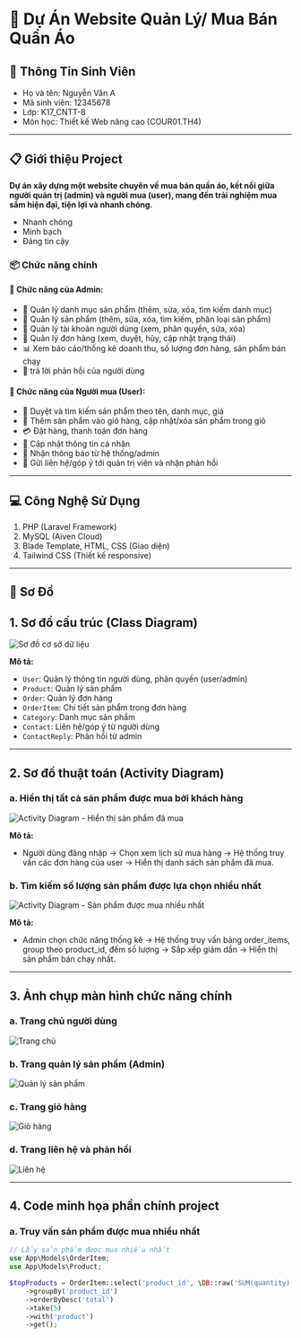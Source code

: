 # :tshirt: Dự Án Website Quản Lý/ Mua Bán Quần Áo

## :bust_in_silhouette: Thông Tin Sinh Viên
- Họ và tên: Nguyễn Văn A
- Mã sinh viên: 12345678
- Lớp: K17_CNTT-8
- Môn học: Thiết kế Web nâng cao (COUR01.TH4)

---

## :clipboard: Giới thiệu Project

**Dự án xây dựng một website chuyên về mua bán quần áo, kết nối giữa người quản trị (admin) và người mua (user), mang đến trải nghiệm mua sắm hiện đại, tiện lợi và nhanh chóng.**

- Nhanh chóng  
- Minh bạch  
- Đáng tin cậy  

### :package: Chức năng chính

#### :crown: Chức năng của Admin:
- :bikini: Quản lý danh mục sản phẩm (thêm, sửa, xóa, tìm kiếm danh mục)
- :tshirt: Quản lý sản phẩm (thêm, sửa, xóa, tìm kiếm, phân loại sản phẩm)
- :bust_in_silhouette: Quản lý tài khoản người dùng (xem, phân quyền, sửa, xóa)
- :shopping_cart: Quản lý đơn hàng (xem, duyệt, hủy, cập nhật trạng thái)
- :bar_chart: Xem báo cáo/thống kê doanh thu, số lượng đơn hàng, sản phẩm bán chạy
- :bell: trả lời phản hồi của người dùng

#### :bust_in_silhouette: Chức năng của Người mua (User):
- :tshirt: Duyệt và tìm kiếm sản phẩm theo tên, danh mục, giá
- :handbag: Thêm sản phẩm vào giỏ hàng, cập nhật/xóa sản phẩm trong giỏ
- :credit_card: Đặt hàng, thanh toán đơn hàng
- :memo: Cập nhật thông tin cá nhân
- :bell: Nhận thông báo từ hệ thống/admin
- :email: Gửi liên hệ/góp ý tới quản trị viên và nhận phản hồi

---

## :computer: Công Nghệ Sử Dụng
1. PHP (Laravel Framework)
2. MySQL (Aiven Cloud)
3. Blade Template, HTML, CSS (Giao diện)
4. Tailwind CSS (Thiết kế responsive)

---

## 	:brain: Sơ Đồ


## 1. Sơ đồ cấu trúc (Class Diagram)

![Sơ đồ cơ sở dữ liệu](Img/readme/db.png)

**Mô tả:**  
- `User`: Quản lý thông tin người dùng, phân quyền (user/admin)
- `Product`: Quản lý sản phẩm
- `Order`: Quản lý đơn hàng
- `OrderItem`: Chi tiết sản phẩm trong đơn hàng
- `Category`: Danh mục sản phẩm
- `Contact`: Liên hệ/góp ý từ người dùng
- `ContactReply`: Phản hồi từ admin

---

## 2. Sơ đồ thuật toán (Activity Diagram)

### a. Hiển thị tất cả sản phẩm được mua bởi khách hàng

![Activity Diagram - Hiển thị sản phẩm đã mua](docs/activity-diagram-products-bought.png)

**Mô tả:**  
- Người dùng đăng nhập → Chọn xem lịch sử mua hàng → Hệ thống truy vấn các đơn hàng của user → Hiển thị danh sách sản phẩm đã mua.

### b. Tìm kiếm số lượng sản phẩm được lựa chọn nhiều nhất

![Activity Diagram - Sản phẩm được mua nhiều nhất](docs/activity-diagram-most-bought.png)

**Mô tả:**  
- Admin chọn chức năng thống kê → Hệ thống truy vấn bảng order_items, group theo product_id, đếm số lượng → Sắp xếp giảm dần → Hiển thị sản phẩm bán chạy nhất.

---

## 3. Ảnh chụp màn hình chức năng chính

### a. Trang chủ người dùng

![Trang chủ](docs/screenshot-home.png)

### b. Trang quản lý sản phẩm (Admin)

![Quản lý sản phẩm](docs/screenshot-admin-product.png)

### c. Trang giỏ hàng

![Giỏ hàng](docs/screenshot-cart.png)

### d. Trang liên hệ và phản hồi

![Liên hệ](docs/screenshot-contact.png)

---

## 4. Code minh họa phần chính project

### a. Truy vấn sản phẩm được mua nhiều nhất

```php
// Lấy sản phẩm được mua nhiều nhất
use App\Models\OrderItem;
use App\Models\Product;

$topProducts = OrderItem::select('product_id', \DB::raw('SUM(quantity) as total'))
    ->groupBy('product_id')
    ->orderByDesc('total')
    ->take(5)
    ->with('product')
    ->get();
```
